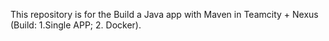 This repository is for the Build a Java app with Maven in Teamcity + Nexus (Build: 1.Single APP; 2. Docker).
